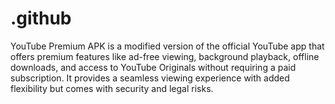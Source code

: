 # .github
YouTube Premium APK is a modified version of the official YouTube app that offers premium features like ad-free viewing, background playback, offline downloads, and access to YouTube Originals without requiring a paid subscription. It provides a seamless viewing experience with added flexibility but comes with security and legal risks.
